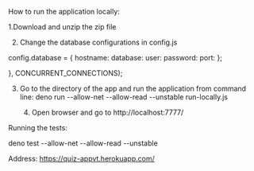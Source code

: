 How to run the application locally:

1.Download and unzip the zip file

2. Change the database configurations in config.js

config.database = { hostname: database: user: password: port: };

}, CONCURRENT_CONNECTIONS);

3. Go to the directory of the app and run the application from command line:
   deno run --allow-net --allow-read --unstable run-locally.js

   4. Open browser and go to http://localhost:7777/

Running the tests:

deno test --allow-net --allow-read --unstable

Address: https://quiz-appvt.herokuapp.com/
